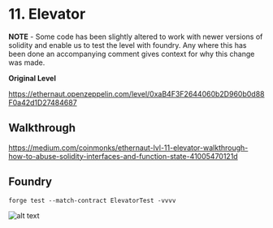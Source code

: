 # 11. Elevator

**NOTE** - Some code has been slightly altered to work with newer versions of solidity and enable us to test the level with foundry. Any where this has been done an accompanying comment gives context for why this change was made.

**Original Level**

https://ethernaut.openzeppelin.com/level/0xaB4F3F2644060b2D960b0d88F0a42d1D27484687

## Walkthrough

https://medium.com/coinmonks/ethernaut-lvl-11-elevator-walkthrough-how-to-abuse-solidity-interfaces-and-function-state-41005470121d

## Foundry

```
forge test --match-contract ElevatorTest -vvvv
```

![alt text](https://github.com/ciaranmcveigh5/ethernaut-x-foundry/blob/main/img/Elevator.png?raw=true)
